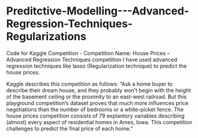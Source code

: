 # Preditctive-Modelling---Advanced-Regression-Techniques-Regularizations

Code for Kaggle Competition - Competition Name: House Prices – Advanced Regression Techniques competition
I have used advanced regression techniques like lasso (Regularization technique) to predict the house prices.

Kaggle describes this competition as follows:
“Ask a home buyer to describe their dream house, and they probably won’t begin with the height of the basement ceiling or the proximity to an east-west railroad. But this playground competition’s dataset proves that much more influences price negotiations than the number of bedrooms or a white-picket fence.
The house prices competition consists of 79 explantory variables describing (almost) every aspect of residential homes in Ames, Iowa. This competition challenges to predict the final price of each home.”
